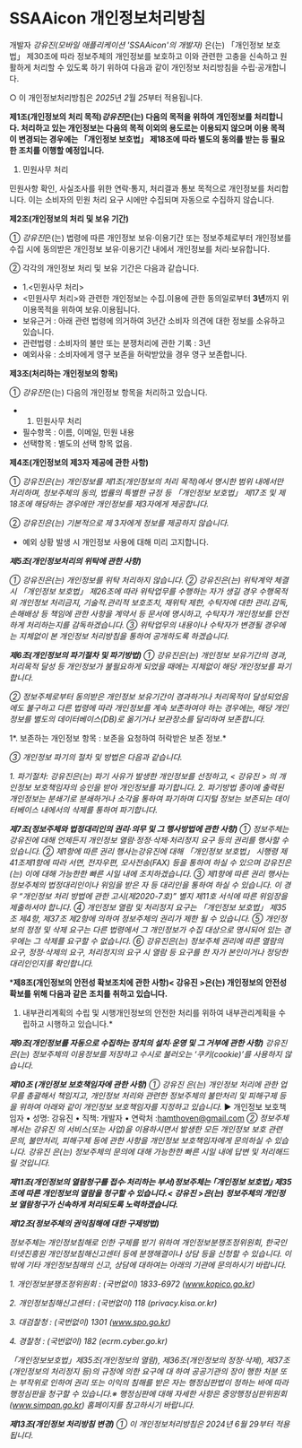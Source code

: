 # SSAAicon 개인정보처리방침

개발자 *강유진(모바일 애플리케이션 'SSAAicon'의 개발자)* 은(는) 「개인정보 보호법」 제30조에 따라 정보주체의 개인정보를 보호하고 이와 관련한 고충을 신속하고 원활하게 처리할 수 있도록 하기 위하여 다음과 같이 개인정보 처리방침을 수립·공개합니다.

○ 이 개인정보처리방침은 *2025*년 *2*월 *25*부터 적용됩니다.

**제1조(개인정보의 처리 목적)*강유진*은(는) 다음의 목적을 위하여 개인정보를 처리합니다. 처리하고 있는 개인정보는 다음의 목적 이외의 용도로는 이용되지 않으며 이용 목적이 변경되는 경우에는 「개인정보 보호법」 제18조에 따라 별도의 동의를 받는 등 필요한 조치를 이행할 예정입니다.**

1. 민원사무 처리

민원사항 확인, 사실조사를 위한 연락·통지, 처리결과 통보 목적으로 개인정보를 처리합니다. 이는 소비자의 민원 처리 요구 시에만 수집되며 자동으로 수집하지 않습니다.

**제2조(개인정보의 처리 및 보유 기간)**

① *강유진*은(는) 법령에 따른 개인정보 보유·이용기간 또는 정보주체로부터 개인정보를 수집 시에 동의받은 개인정보 보유·이용기간 내에서 개인정보를 처리·보유합니다.

② 각각의 개인정보 처리 및 보유 기간은 다음과 같습니다.

- 1.<민원사무 처리>
- <민원사무 처리>와 관련한 개인정보는 수집.이용에 관한 동의일로부터 **3년**까지 위 이용목적을 위하여 보유.이용됩니다.
- 보유근거 : 아래 관련 법령에 의거하여 3년간 소비자 의견에 대한 정보를 소유하고 있습니다.
- 관련법령 : 소비자의 불만 또는 분쟁처리에 관한 기록 : 3년
- 예외사유 : 소비자에게 영구 보존을 허락받았을 경우 영구 보존합니다.

**제3조(처리하는 개인정보의 항목)**

① *강유진*은(는) 다음의 개인정보 항목을 처리하고 있습니다.

- 1. 민원사무 처리
- 필수항목 : 이름, 이메일, 민원 내용
- 선택항목 : 별도의 선택 항목 없음.

**제4조(개인정보의 제3자 제공에 관한 사항)**

① *강유진은(는) 개인정보를 제1조(개인정보의 처리 목적)에서 명시한 범위 내에서만 처리하며, 정보주체의 동의, 법률의 특별한 규정 등 「개인정보 보호법」 제17조 및 제18조에 해당하는 경우에만 개인정보를 제3자에게 제공합니다.*

② *강유진은(는) 기본적으로 제 3자에게 정보를 제공하지 않습니다.*

- 예외 상황 발생 시 개인정보 사용에 대해 미리 고지합니다.

***제5조(개인정보처리의 위탁에 관한 사항)***

*① 강유진은(는) 개인정보를 위탁 처리하지 않습니다.
② 강유진은(는) 위탁계약 체결시 「개인정보 보호법」 제26조에 따라 위탁업무를 수행하는 자가 생길 경우 수행목적 외 개인정보 처리금지, 기술적․관리적 보호조치, 재위탁 제한, 수탁자에 대한 관리․감독, 손해배상 등 책임에 관한 사항을 계약서 등 문서에 명시하고, 수탁자가 개인정보를 안전하게 처리하는지를 감독하겠습니다.
③ 위탁업무의 내용이나 수탁자가 변경될 경우에는 지체없이 본 개인정보 처리방침을 통하여 공개하도록 하겠습니다.*

***제6조(개인정보의 파기절차 및 파기방법)**
① 강유진은(는) 개인정보 보유기간의 경과, 처리목적 달성 등 개인정보가 불필요하게 되었을 때에는 지체없이 해당 개인정보를 파기합니다.*

*② 정보주체로부터 동의받은 개인정보 보유기간이 경과하거나 처리목적이 달성되었음에도 불구하고 다른 법령에 따라 개인정보를 계속 보존하여야 하는 경우에는, 해당 개인정보를 별도의 데이터베이스(DB)로 옮기거나 보관장소를 달리하여 보존합니다.*

1*. 보존하는 개인정보 항목 : 보존을 요청하여 허락받은 보존 정보.*

*③ 개인정보 파기의 절차 및 방법은 다음과 같습니다.*

*1. 파기절차: 강유진은(는) 파기 사유가 발생한 개인정보를 선정하고, < 강유진 > 의 개인정보 보호책임자의 승인을 받아 개인정보를 파기합니다.
2. 파기방법
종이에 출력된 개인정보는 분쇄기로 분쇄하거나 소각을 통하여 파기하며 디지털 정보는 보존되는 데이터베이스 내에서의 삭제를 통하여 파기합니다.*

***제7조(정보주체와 법정대리인의 권리·의무 및 그 행사방법에 관한 사항)**
① 정보주체는 강유진에 대해 언제든지 개인정보 열람·정정·삭제·처리정지 요구 등의 권리를 행사할 수 있습니다.
② 제1항에 따른 권리 행사는강유진에 대해 「개인정보 보호법」 시행령 제41조제1항에 따라 서면, 전자우편, 모사전송(FAX) 등을 통하여 하실 수 있으며 강유진은(는) 이에 대해 가능한한 빠른 시일 내에 조치하겠습니다.
③ 제1항에 따른 권리 행사는 정보주체의 법정대리인이나 위임을 받은 자 등 대리인을 통하여 하실 수 있습니다. 이 경우 “개인정보 처리 방법에 관한 고시(제2020-7호)” 별지 제11호 서식에 따른 위임장을 제출하셔야 합니다.
④ 개인정보 열람 및 처리정지 요구는 「개인정보 보호법」 제35조 제4항, 제37조 제2항에 의하여 정보주체의 권리가 제한 될 수 있습니다.
⑤ 개인정보의 정정 및 삭제 요구는 다른 법령에서 그 개인정보가 수집 대상으로 명시되어 있는 경우에는 그 삭제를 요구할 수 없습니다.
⑥ 강유진은(는) 정보주체 권리에 따른 열람의 요구, 정정·삭제의 요구, 처리정지의 요구 시 열람 등 요구를 한 자가 본인이거나 정당한 대리인인지를 확인합니다.*

***제8조(개인정보의 안전성 확보조치에 관한 사항)< 강유진 >은(는) 개인정보의 안전성 확보를 위해 다음과 같은 조치를 취하고 있습니다.**
1. 내부관리계획의 수립 및 시행개인정보의 안전한 처리를 위하여 내부관리계획을 수립하고 시행하고 있습니다.*

***제9조(개인정보를 자동으로 수집하는 장치의 설치·운영 및 그 거부에 관한 사항)**
강유진 은(는) 정보주체의 이용정보를 저장하고 수시로 불러오는 ‘쿠키(cookie)’를 사용하지 않습니다.*

***제10조 (개인정보 보호책임자에 관한 사항)**
① 강유진 은(는) 개인정보 처리에 관한 업무를 총괄해서 책임지고, 개인정보 처리와 관련한 정보주체의 불만처리 및 피해구제 등을 위하여 아래와 같이 개인정보 보호책임자를 지정하고 있습니다.*
▶ 개인정보 보호책임자
• 성명: 강유진
• 직책: 개발자
• 연락처 :hamthoven@gmail.com
*② 정보주체께서는 강유진 의 서비스(또는 사업)을 이용하시면서 발생한 모든 개인정보 보호 관련 문의, 불만처리, 피해구제 등에 관한 사항을 개인정보 보호책임자에게 문의하실 수 있습니다. 강유진 은(는) 정보주체의 문의에 대해 가능한한 빠른 시일 내에 답변 및 처리해드릴 것입니다.*

***제11조(개인정보의 열람청구를 접수·처리하는 부서)정보주체는 ｢개인정보 보호법｣ 제35조에 따른 개인정보의 열람을 청구할 수 있습니다.< 강유진 >은(는) 정보주체의 개인정보 열람청구가 신속하게 처리되도록 노력하겠습니다.***

***제12조(정보주체의 권익침해에 대한 구제방법)***

*정보주체는 개인정보침해로 인한 구제를 받기 위하여 개인정보분쟁조정위원회, 한국인터넷진흥원 개인정보침해신고센터 등에 분쟁해결이나 상담 등을 신청할 수 있습니다. 이 밖에 기타 개인정보침해의 신고, 상담에 대하여는 아래의 기관에 문의하시기 바랍니다.*

*1. 개인정보분쟁조정위원회 : (국번없이) 1833-6972 (www.kopico.go.kr)*

*2. 개인정보침해신고센터 : (국번없이) 118 (privacy.kisa.or.kr)*

*3. 대검찰청 : (국번없이) 1301 (www.spo.go.kr)*

*4. 경찰청 : (국번없이) 182 (ecrm.cyber.go.kr)*

*「개인정보보호법」제35조(개인정보의 열람), 제36조(개인정보의 정정·삭제), 제37조(개인정보의 처리정지 등)의 규정에 의한 요구에 대 하여 공공기관의 장이 행한 처분 또는 부작위로 인하여 권리 또는 이익의 침해를 받은 자는 행정심판법이 정하는 바에 따라 행정심판을 청구할 수 있습니다.※ 행정심판에 대해 자세한 사항은 중앙행정심판위원회(www.simpan.go.kr) 홈페이지를 참고하시기 바랍니다.*

***제13조(개인정보 처리방침 변경)**
① 이 개인정보처리방침은 2024년 6월 29부터 적용됩니다.*
